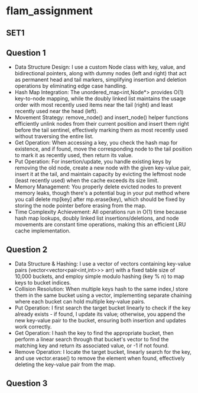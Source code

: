 # flam_assignment
## SET1
## Question 1

* Data Structure Design: I use a custom Node class with key, value, and bidirectional pointers, along with dummy nodes (left and right) that act as permanent head and tail markers, simplifying insertion and deletion operations by eliminating edge case handling. 
* Hash Map Integration: The unordered_map<int,Node*> provides O(1) key-to-node mapping, while the doubly linked list maintains the usage order with most recently used items near the tail (right) and least recently used near the head (left).
* Movement Strategy: remove_node() and insert_node() helper functions efficiently unlink nodes from their current position and insert them right before the tail sentinel, effectively marking them as most recently used without traversing the entire list.
* Get Operation: When accessing a key, you check the hash map for existence, and if found, move the corresponding node to the tail position to mark it as recently used, then return its value.
* Put Operation: For insertion/update, you handle existing keys by removing the old node, create a new node with the given key-value pair, insert it at the tail, and maintain capacity by evicting the leftmost node (least recently used) when the cache exceeds its size limit.
* Memory Management: You properly delete evicted nodes to prevent memory leaks, though there's a potential bug in your put method where you call delete mp[key] after mp.erase(key), which should be fixed by storing the node pointer before erasing from the map.
* Time Complexity Achievement: All operations run in O(1) time because hash map lookups, doubly linked list insertions/deletions, and node movements are constant time operations, making this an efficient LRU cache implementation.
## Question 2
* Data Structure & Hashing: I use a vector of vectors containing key-value pairs (vector<vector<pair<int,int>>> arr) with a fixed table size of 10,000 buckets, and employ simple modulo hashing (key % n) to map keys to bucket indices. 
* Collision Resolution: When multiple keys hash to the same index,I store them in the same bucket using a vector, implementing separate chaining where each bucket can hold multiple key-value pairs.
* Put Operation: I first search the target bucket linearly to check if the key already exists - if found, I update its value; otherwise, you append the new key-value pair to the bucket, ensuring both insertion and updates work correctly. 
* Get Operation: I hash the key to find the appropriate bucket, then perform a linear search through that bucket's vector to find the matching key and return its associated value, or -1 if not found.
* Remove Operation: I locate the target bucket, linearly search for the key, and use vector.erase() to remove the element when found, effectively deleting the key-value pair from the map. 

## Question 3
